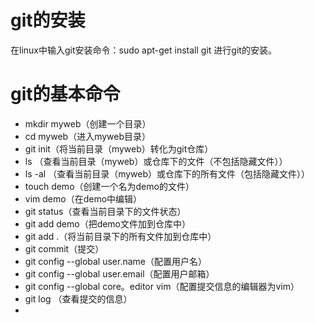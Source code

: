 # git的安装
在linux中输入git安装命令：sudo apt-get install git 进行git的安装。

# git的基本命令
* mkdir myweb（创建一个目录）
* cd myweb（进入myweb目录）
* git init（将当前目录（myweb）转化为git仓库）
* ls （查看当前目录（myweb）或仓库下的文件（不包括隐藏文件））
* ls -al （查看当前目录（myweb）或仓库下的所有文件（包括隐藏文件））
* touch demo（创建一个名为demo的文件）
* vim demo（在demo中编辑）
* git status（查看当前目录下的文件状态）
* git add demo（把demo文件加到仓库中）
* git add .（将当前目录下的所有文件加到仓库中）
* git commit（提交）
* git config --global user.name（配置用户名）
* git config --global user.email（配置用户邮箱）
* git config --global core。editor vim（配置提交信息的编辑器为vim）
* git log （查看提交的信息）
* 
